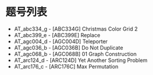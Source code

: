 # 题号列表

- AT_abc334_g - [ABC334G] Christmas Color Grid 2
- AT_abc399_e - [ABC399E] Replace
- AT_agc004_d - [AGC004D] Teleporter
- AT_agc036_b - [AGC036B] Do Not Duplicate
- AT_agc068_b - [AGC068B] 01 Graph Construction
- AT_arc124_d - [ARC124D] Yet Another Sorting Problem
- AT_arc176_c - [ARC176C] Max Permutation
